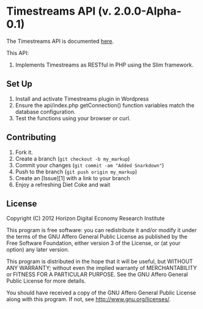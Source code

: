 # Timestreams API (v. 2.0.0-Alpha-0.1) #

	    
The Timestreams API is documented [here](http://www.timestreams.org.uk/wp-content/plugins/timestreams/2/).

This API:

1. Implements Timestreams as RESTful in PHP using the Slim framework.

Set Up
-------

1. Install and activate Timestreams plugin in Wordpress
2. Ensure the api/index.php getConnection() function variables match the database configuration. 
3. Test the functions using your browser or curl.

Contributing
------------

1. Fork it.
2. Create a branch (`git checkout -b my_markup`)
3. Commit your changes (`git commit -am "Added Snarkdown"`)
4. Push to the branch (`git push origin my_markup`)
5. Create an [Issue][1] with a link to your branch
6. Enjoy a refreshing Diet Coke and wait

License
------------
Copyright (C) 2012 Horizon Digital Economy Research Institute

This program is free software: you can redistribute it and/or modify
it under the terms of the GNU Affero General Public License as
published by the Free Software Foundation, either version 3 of the
License, or (at your option) any later version.

This program is distributed in the hope that it will be useful,
but WITHOUT ANY WARRANTY; without even the implied warranty of
MERCHANTABILITY or FITNESS FOR A PARTICULAR PURPOSE.  See the
GNU Affero General Public License for more details.

You should have received a copy of the GNU Affero General Public License
along with this program.  If not, see <http://www.gnu.org/licenses/>.
